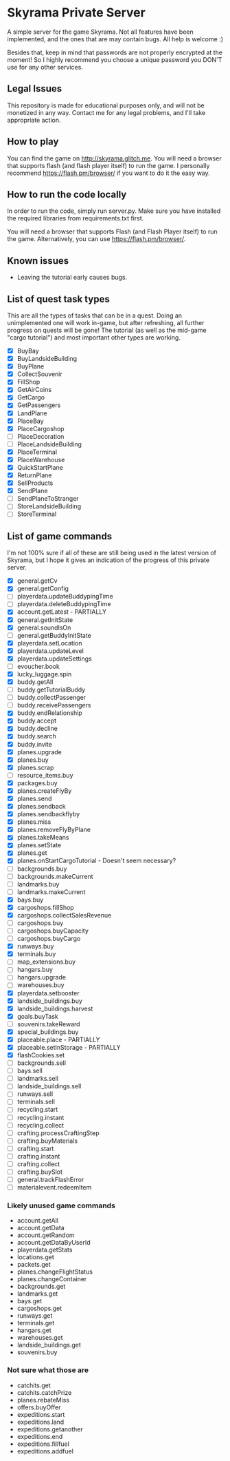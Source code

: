 
# Skyrama Private Server

A simple server for the game Skyrama. Not all features have been implemented, and the ones that are may contain bugs. All help is welcome :)

Besides that, keep in mind that passwords are not properly encrypted at the moment! So I highly recommend you choose a unique password you DON'T use for any other services.


## Legal Issues

This repository is made for educational purposes only, and will not be monetized in any way. Contact me for any legal problems, and I'll take appropriate action.

## How to play

You can find the game on http://skyrama.glitch.me. You will need a browser that supports flash (and flash player itself) to run the game. I personally recommend https://flash.pm/browser/ if you want to do it the easy way.

## How to run the code locally

In order to run the code, simply run server.py. Make sure you have installed the required libraries from requirements.txt first.

You will need a browser that supports Flash (and Flash Player itself) to run the game. Alternatively, you can use https://flash.pm/browser/.

## Known issues
- Leaving the tutorial early causes bugs.

## List of quest task types
This are all the types of tasks that can be in a quest. Doing an unimplemented one will work in-game, but after refreshing, all further progress on quests will be gone! The tutorial (as well as the mid-game "cargo tutorial") and most important other types are working.

- [x] BuyBay
- [x] BuyLandsideBuilding
- [x] BuyPlane
- [x] CollectSouvenir
- [x] FillShop
- [x] GetAirCoins
- [x] GetCargo
- [x] GetPassengers
- [x] LandPlane
- [x] PlaceBay
- [x] PlaceCargoshop
- [ ] PlaceDecoration
- [ ] PlaceLandsideBuilding
- [x] PlaceTerminal
- [x] PlaceWarehouse
- [x] QuickStartPlane
- [x] ReturnPlane
- [x] SellProducts
- [x] SendPlane
- [ ] SendPlaneToStranger
- [ ] StoreLandsideBuilding
- [ ] StoreTerminal

## List of game commands
I'm not 100% sure if all of these are still being used in the latest version of Skyrama, but I hope it gives an indication of the progress of this private server.

- [x] general.getCv
- [x] general.getConfig
- [ ] playerdata.updateBuddypingTime
- [ ] playerdata.deleteBuddypingTime
- [x] account.getLatest  -  PARTIALLY
- [x] general.getInitState
- [x] general.soundIsOn
- [ ] general.getBuddyInitState
- [x] playerdata.setLocation
- [x] playerdata.updateLevel
- [x] playerdata.updateSettings
- [ ] evoucher.book
- [x] lucky_luggage.spin
- [x] buddy.getAll
- [ ] buddy.getTutorialBuddy
- [ ] buddy.collectPassenger
- [ ] buddy.receivePassengers
- [x] buddy.endRelationship
- [x] buddy.accept
- [x] buddy.decline
- [x] buddy.search
- [x] buddy.invite
- [x] planes.upgrade
- [x] planes.buy
- [x] planes.scrap
- [ ] resource_items.buy
- [x] packages.buy
- [x] planes.createFlyBy
- [x] planes.send
- [x] planes.sendback
- [x] planes.sendbackflyby
- [x] planes.miss
- [x] planes.removeFlyByPlane
- [x] planes.takeMeans
- [x] planes.setState
- [x] planes.get
- [x] planes.onStartCargoTutorial  -  Doesn't seem necessary?
- [ ] backgrounds.buy
- [ ] backgrounds.makeCurrent
- [ ] landmarks.buy
- [ ] landmarks.makeCurrent
- [x] bays.buy
- [x] cargoshops.fillShop
- [x] cargoshops.collectSalesRevenue
- [ ] cargoshops.buy
- [ ] cargoshops.buyCapacity
- [ ] cargoshops.buyCargo
- [x] runways.buy
- [x] terminals.buy
- [ ] map_extensions.buy
- [ ] hangars.buy
- [ ] hangars.upgrade
- [ ] warehouses.buy
- [x] playerdata.setbooster
- [x] landside_buildings.buy
- [x] landside_buildings.harvest
- [x] goals.buyTask
- [ ] souvenirs.takeReward
- [x] special_buildings.buy
- [x] placeable.place  -  PARTIALLY
- [x] placeable.setInStorage  -  PARTIALLY
- [x] flashCookies.set
- [ ] backgrounds.sell
- [ ] bays.sell
- [ ] landmarks.sell
- [ ] landside_buildings.sell
- [ ] runways.sell
- [ ] terminals.sell
- [ ] recycling.start
- [ ] recycling.instant
- [ ] recycling.collect
- [ ] crafting.processCraftingStep
- [ ] crafting.buyMaterials
- [ ] crafting.start
- [ ] crafting.instant
- [ ] crafting.collect
- [ ] crafting.buySlot
- [ ] general.trackFlashError
- [ ] materialevent.redeemItem

### Likely unused game commands
- account.getAll
- account.getData
- account.getRandom
- account.getDataByUserId
- playerdata.getStats
- locations.get
- packets.get
- planes.changeFlightStatus
- planes.changeContainer
- backgrounds.get
- landmarks.get
- bays.get
- cargoshops.get
- runways.get
- terminals.get
- hangars.get
- warehouses.get
- landside_buildings.get
- souvenirs.buy

### Not sure what those are
- catchits.get
- catchits.catchPrize
- planes.rebateMiss
- offers.buyOffer
- expeditions.start
- expeditions.land
- expeditions.getanother
- expeditions.end
- expeditions.fillfuel
- expeditions.addfuel
